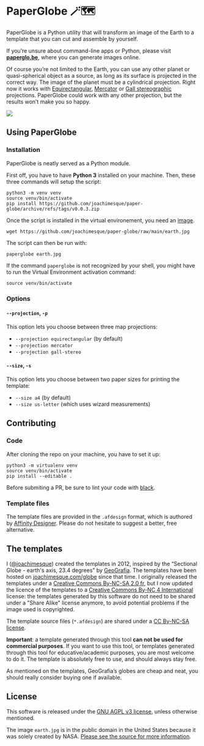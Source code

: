 # PaperGlobe 🪄🗺

PaperGlobe is a Python utility that will transform an image of the Earth to a template that you can cut and assemble by yourself.

If you’re unsure about command-line apps or Python, please visit **[paperglo.be](https://paperglo.be)**, where you can generate images online.

Of course you’re not limited to the Earth, you can use any other planet or quasi-spherical object as a source, as long as its surface is projected in the correct way. The image of the planet must be a cylindrical projection. Right now it works with [Equirectangular](https://en.wikipedia.org/wiki/Equirectangular_projection), [Mercator](https://en.wikipedia.org/wiki/Mercator_projection) or [Gall stereographic](https://en.wikipedia.org/wiki/Gall_stereographic_projection) projections. PaperGlobe could work with any other projection, but the results won’t make you so happy.

![](https://repository-images.githubusercontent.com/513955992/0b1beb9c-7e3d-4535-8feb-ba6dadaff4f8)

## Using PaperGlobe

### Installation

PaperGlobe is neatly served as a Python module.

First off, you have to have **Python 3** installed on your machine. Then, these three commands will setup the script:

```shell
python3 -m venv venv
source venv/bin/activate
pip install https://github.com/joachimesque/paper-globe/archive/refs/tags/v0.0.3.zip
```

Once the script is installed in the virtual environement, you need an [image](https://github.com/joachimesque/paper-globe/raw/main/earth.jpg).

```shell
wget https://github.com/joachimesque/paper-globe/raw/main/earth.jpg
```

The script can then be run with:

```shell
paperglobe earth.jpg
```

If the command `paperglobe` is not recognized by your shell, you might have to run the Virtual Environment activation command:

```shell
source venv/bin/activate
```

### Options

#### `--projection`, `-p`

This option lets you choose between three map projections:

- `--projection equirectangular` (by default)
- `--projection mercator`
- `--projection gall-stereo`

#### `--size`, `-s`

This option lets you choose between two paper sizes for printing the template:

- `--size a4` (by default)
- `--size us-letter` (which uses wizard measurements)

## Contributing

### Code

After cloning the repo on your machine, you have to set it up:

```shell
python3 -m virtualenv venv
source venv/bin/activate
pip install --editable .
```

Before submiting a PR, be sure to lint your code with [black](https://github.com/psf/black).

### Template files

The template files are provided in the `.afdesign` format, which is authored by [Affinity Designer](https://affinity.serif.com/en-gb/designer/). Please do not hesitate to suggest a better, free alternative.

## The templates

I ([@joachimesque](github.com/joachimesque)) created the templates in 2012, inspired by the “Sectional Globe - earth's axis, 23.4 degrees” by [GeoGrafia](www.geo-grafia.jp). The templates have been hosted on [joachimesque.com/globe](joachimesque.com/globe) since that time. I originally released the templates under a [Creative Commons By-NC-SA 2.0 fr](https://creativecommons.org/licenses/by-nc-sa/2.0/fr/), but I now updated the licence of the templates to a [Creative Commons By-NC 4 International](https://creativecommons.org/licenses/by-nc/4.0/) license: the templates generated by this software do not need to be shared under a "Share Alike" license anymore, to avoid potential problems if the image used is copyrighted.

The template source files (`*.afdesign`) are shared under a [CC By-NC-SA license](https://creativecommons.org/licenses/by-nc/4.0/).

**Important**: a template generated through this tool **can not be used for commercial purposes**. If you want to use this tool, or templates generated through this tool for educative/academic purposes, you are most welcome to do it. The template is absolutely free to use, and should always stay free.

As mentioned on the templates, GeoGrafia’s globes are cheap and neat, you should really consider buying one if available.

## License

This software is released under the [GNU AGPL v3 license](https://github.com/joachimesque/paper-globe/blob/main/LICENSE), unless otherwise mentioned.

The image `earth.jpg` is in the public domain in the United States because it was solely created by NASA. [Please see the source for more information](https://en.wikipedia.org/wiki/File:Equirectangular-projection.jpg).
